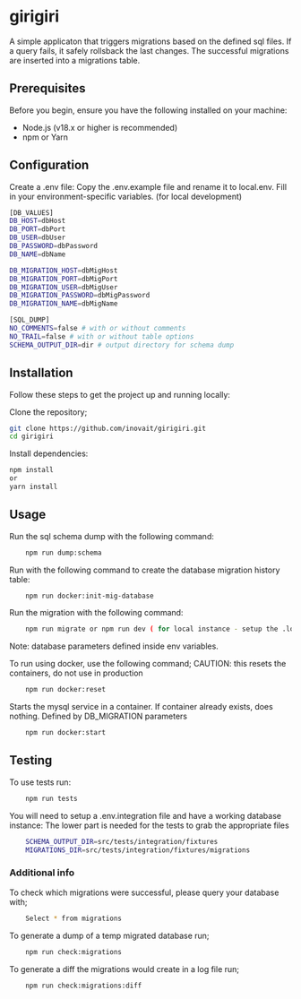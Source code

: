 # girigiri

A simple applicaton that triggers migrations based on the defined sql files.
If a query fails, it safely rollsback the last changes. 
The successful migrations are inserted into a migrations table.

## Prerequisites
Before you begin, ensure you have the following installed on your machine:

- Node.js (v18.x or higher is recommended)
- npm or Yarn

## Configuration

Create a .env file:
Copy the .env.example file and rename it to local.env. Fill in your environment-specific variables. (for local development)

```sh
[DB_VALUES]
DB_HOST=dbHost
DB_PORT=dbPort
DB_USER=dbUser
DB_PASSWORD=dbPassword
DB_NAME=dbName

DB_MIGRATION_HOST=dbMigHost
DB_MIGRATION_PORT=dbMigPort
DB_MIGRATION_USER=dbMigUser
DB_MIGRATION_PASSWORD=dbMigPassword
DB_MIGRATION_NAME=dbMigName

[SQL_DUMP]
NO_COMMENTS=false # with or without comments
NO_TRAIL=false # with or without table options
SCHEMA_OUTPUT_DIR=dir # output directory for schema dump 
```

## Installation
Follow these steps to get the project up and running locally:

Clone the repository;

```sh
git clone https://github.com/inovait/girigiri.git
cd girigiri
```

Install dependencies:

```sh
npm install
or
yarn install
```

## Usage
Run the sql schema dump with the following command:
```sh
    npm run dump:schema
```

Run with the following command to create the database migration history table:
```sh
    npm run docker:init-mig-database
```

Run the migration with the following command:
```sh
    npm run migrate or npm run dev ( for local instance - setup the .local.env accordingly)
```
Note: database parameters defined inside env variables.

To run using docker, use the following command;
CAUTION: this resets the containers, do not use in production
```sh
    npm run docker:reset
```

Starts the mysql service in a container. If container already exists, does nothing. Defined by DB_MIGRATION parameters
```sh
    npm run docker:start
```

## Testing
To use tests run:

```sh
    npm run tests
```

You will need to setup a .env.integration file and have a working database instance:
The lower part is needed for the tests to grab the appropriate files
```sh
    SCHEMA_OUTPUT_DIR=src/tests/integration/fixtures
    MIGRATIONS_DIR=src/tests/integration/fixtures/migrations
```



### Additional info
To check which migrations were successful, please query your database with;
```sh
    Select * from migrations
```

To generate a dump of a temp migrated database run;
```sh
    npm run check:migrations
```

To generate a diff the migrations would create in a log file run;
```sh
    npm run check:migrations:diff
```

